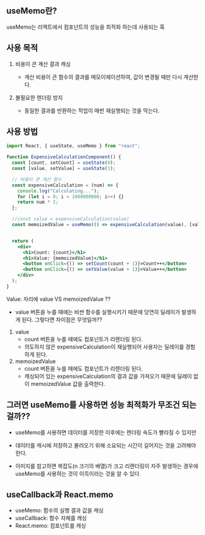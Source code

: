 ## useMemo란?
useMemo는 리액트에서 컴포넌트의 성능을 최적화 하는데 사용되는 훅

## 사용 목적

1. 비용이 큰 계산 결과 캐싱

   - 계산 비용이 큰 함수의 결과를 메모이제이션하여, 값이 변경될 때만 다시 계산한다.

2. 불필요한 렌더링 방지

   - 동일한 결과를 반환하는 작업이 매번 재실행되는 것을 막는다.

## 사용 방법

```jsx
import React, { useState, useMemo } from "react";

function ExpensiveCalculationComponent() {
  const [count, setCount] = useState(0);
  const [value, setValue] = useState(1);

  // 비용이 큰 계산 함수
  const expensiveCalculation = (num) => {
    console.log("Calculating...");
    for (let i = 0; i < 1000000000; i++) {}
    return num * 2;
  };

  //const value = expensiveCalculation(value)
  const memoizedValue = useMemo(() => expensiveCalculation(value), [value]);


  return (
    <div>
      <h1>Count: {count}</h1>
      <h1>Value: {memoizedValue}</h1>
      <button onClick={() => setCount(count + 1)}>Count++</button>
      <button onClick={() => setValue(value + 1)}>Value++</button>
    </div>
  );
}
```

Value: 자리에 value VS memoizedValue ??

- value 버튼을 누를 때에는 비싼 함수를 실행시키기 때문에 당연히 딜레이가 발생하게 된다. 그렇다면 차이점은 무엇일까??
1. value
   - count 버튼을 누를 때에도 컴포넌트가 리렌더링 된다.
   - 의도하지 않은 expensiveCalculation이 재실행되어 사용자는 딜레이를 경험하게 된다.
2. memoizedValue
   - count 버튼을 누를 때에도 컴포넌트가 리렌더링 된다.
   - 캐싱되어 있는 expensiveCalculation의 결과 값을 가져오기 때문에 딜레이 없이 memoizedValue 값을 출력한다.

## 그러면 useMemo를 사용하면 성능 최적화가 무조건 되는 걸까??

- useMemo를 사용하면 데이터를 저장한 이후에는 렌더링 속도가 빨라질 수 있지만
- 데이터를 캐시에 저장하고 불러오기 위해 소요되는 시간이 길어지는 것을 고려해야 한다.




- 이미지를 참고하면 복잡도(n 크기의 배열)가 크고 리렌더링이 자주 발생하는 경우에 useMemo를 사용하는 것이 이득이라는 것을 알 수 있다.

## useCallback과 React.memo

- useMemo: 함수의 실행 결과 값을 캐싱
- useCallback: 함수 자체를 캐싱
- React.memo: 컴포넌트를 캐싱
